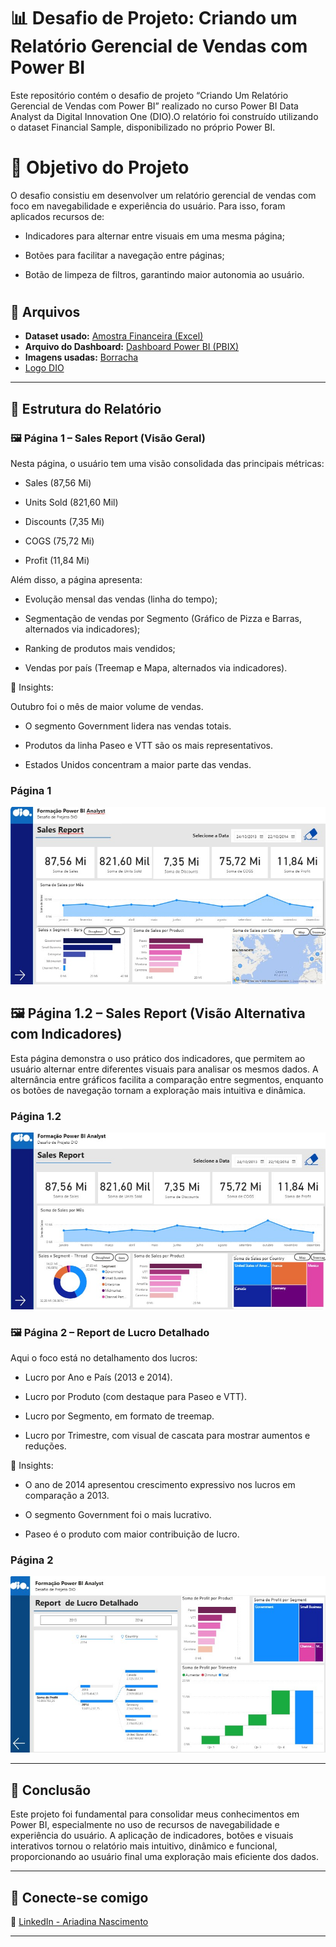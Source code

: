 # 📊 Desafio de Projeto: Criando um Relatório Gerencial de Vendas com Power BI

Este repositório contém o desafio de projeto “Criando Um Relatório Gerencial de Vendas com Power BI” realizado no curso Power BI Data Analyst da Digital Innovation One (DIO).O relatório foi construído utilizando o dataset Financial Sample, disponibilizado no próprio Power BI.

# 🎯 Objetivo do Projeto

O desafio consistiu em desenvolver um relatório gerencial de vendas com foco em navegabilidade e experiência do usuário. Para isso, foram aplicados recursos de:

- Indicadores para alternar entre visuais em uma mesma página;

- Botões para facilitar a navegação entre páginas;

- Botão de limpeza de filtros, garantindo maior autonomia ao usuário.

#
## 📁 Arquivos

* **Dataset usado:** [Amostra Financeira (Excel)](Arquivos/Financial%20Sample.xlsx)
* **Arquivo do Dashboard:** [Dashboard Power BI (PBIX)](Arquivos/dashboard_gerencial_vendas_pbi.pbix)
* **Imagens usadas:** [Borracha](Arquivos/clean%blue.png)
* [Logo DIO](Arquivos/logo_dio.png)


---

## 📝 Estrutura do Relatório  

### 🖼️ Página 1 – Sales Report (Visão Geral)

Nesta página, o usuário tem uma visão consolidada das principais métricas:

- Sales (87,56 Mi)

- Units Sold (821,60 Mil)

- Discounts (7,35 Mi)

- COGS (75,72 Mi)

- Profit (11,84 Mi)

Além disso, a página apresenta:

- Evolução mensal das vendas (linha do tempo);

- Segmentação de vendas por Segmento (Gráfico de Pizza e Barras, alternados via indicadores);

- Ranking de produtos mais vendidos;

- Vendas por país (Treemap e Mapa, alternados via indicadores).

📌 Insights:

Outubro foi o mês de maior volume de vendas.

- O segmento Government lidera nas vendas totais.

- Produtos da linha Paseo e VTT são os mais representativos.

- Estados Unidos concentram a maior parte das vendas.

### Página 1  
![Visão 1](Arquivos/pagina1.jpg) 

## 🖼️ Página 1.2 – Sales Report (Visão Alternativa com Indicadores)

Esta página demonstra o uso prático dos indicadores, que permitem ao usuário alternar entre diferentes visuais para analisar os mesmos dados. A alternância entre gráficos facilita a comparação entre segmentos, enquanto os botões de navegação tornam a exploração mais intuitiva e dinâmica.

### Página 1.2 
![Visão 1.2](Arquivos/pagina1.2.jpg) 

### 🖼️ Página 2 – Report de Lucro Detalhado

Aqui o foco está no detalhamento dos lucros:

- Lucro por Ano e País (2013 e 2014).

- Lucro por Produto (com destaque para Paseo e VTT).

- Lucro por Segmento, em formato de treemap.

- Lucro por Trimestre, com visual de cascata para mostrar aumentos e reduções.

📌 Insights:

- O ano de 2014 apresentou crescimento expressivo nos lucros em comparação a 2013.

- O segmento Government foi o mais lucrativo.

- Paseo é o produto com maior contribuição de lucro.

### Página 2
![Visão 1.2](Arquivos/pagina2.jpg) 

---

## 🚀 Conclusão

Este projeto foi fundamental para consolidar meus conhecimentos em Power BI, especialmente no uso de recursos de navegabilidade e experiência do usuário. A aplicação de indicadores, botões e visuais interativos tornou o relatório mais intuitivo, dinâmico e funcional, proporcionando ao usuário final uma exploração mais eficiente dos dados.


---

## 🔗 Conecte-se comigo  
📌 [LinkedIn - Ariadina Nascimento](https://www.linkedin.com/in/ariadinaanascimento)  

---
